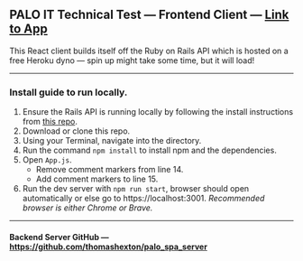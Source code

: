 ## PALO IT Technical Test — Frontend Client — [Link to App](https://thomashexton.github.io/palo_spa_client)

This React client builds itself off the Ruby on Rails API which is hosted on a free Heroku dyno — spin up might take some time, but it will load!

---

### Install guide to run locally.

1. Ensure the Rails API is running locally by following the install instructions from [this repo](https://github.com/thomashexton/palo_spa_server).
1. Download or clone this repo.
1. Using your Terminal, navigate into the directory.
1. Run the command `npm install` to install npm and the dependencies.
1. Open `App.js`.
   - Remove comment markers from line 14.
   - Add comment markers to line 15.
1. Run the dev server with `npm run start`, browser should open automatically or else go to https://localhost:3001. _Recommended browser is either Chrome or Brave._

---

#### Backend Server GitHub — https://github.com/thomashexton/palo_spa_server
